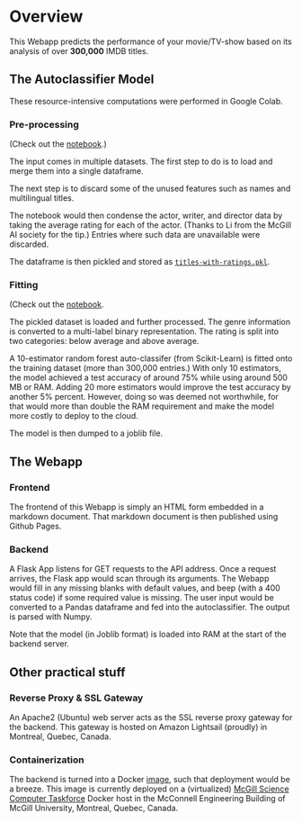 # Overview
This Webapp predicts the performance of your movie/TV-show based on its analysis of over **300,000** IMDB titles.

## The Autoclassifier Model
These resource-intensive computations were performed in Google Colab.

### Pre-processing
(Check out the [notebook](https://github.com/jacobthebanana/McGill-AI-Stereotyper/blob/master/src/2020-MAIS-Project-%20Data%20Preprocessing.ipynb).)

The input comes in multiple datasets. The first step to do is to load and merge them into a single dataframe.

The next step is to discard some of the unused features such as names and multilingual titles.

The notebook would then condense the actor, writer, and director data by taking the average rating for each of the actor. 
(Thanks to Li from the McGill AI society for the tip.) Entries where such data are unavailable were discarded.

The dataframe is then pickled and stored as [`titles-with-ratings.pkl`](https://github.com/jacobthebanana/McGill-AI-Stereotyper/releases/download/1.0/titles-with-ratings.pkl).

### Fitting
(Check out the [notebook](https://github.com/jacobthebanana/McGill-AI-Stereotyper/blob/master/notebooks/2020-MAIS-Project-%20Model.ipynb).

The pickled dataset is loaded and further processed. The genre information is converted to a multi-label binary representation. 
The rating is split into two categories: below average and above average.

A 10-estimator random forest auto-classifer (from Scikit-Learn) is fitted onto the training dataset (more than 300,000 entries.) 
With only 10 estimators, the model achieved a test accuracy of around 75% while using around 500 MB or RAM. 
Adding 20 more estimators would improve the test accuracy by another 5% percent. 
However, doing so was deemed not worthwhile, 
for that would more than double the RAM requirement and make the model more costly to deploy to the cloud. 

The model is then dumped to a joblib file.

## The Webapp
### Frontend
The frontend of this Webapp is simply an HTML form embedded in a markdown document. 
That markdown document is then published using Github Pages.

### Backend
A Flask App listens for GET requests to the API address. Once a request arrives, the Flask app would scan through its arguments. 
The Webapp would fill in any missing blanks with default values, and beep (with a 400 status code) if some required value is missing.
The user input would be converted to a Pandas dataframe and fed into the autoclassifier. The output is parsed with Numpy.

Note that the model (in Joblib format) is loaded into RAM at the start of the backend server.

## Other practical stuff
### Reverse Proxy & SSL Gateway
An Apache2 (Ubuntu) web server acts as the SSL reverse proxy gateway for the backend. This gateway is hosted on Amazon Lightsail (proudly) in Montreal, Quebec, Canada.

### Containerization
The backend is turned into a Docker [image](https://hub.docker.com/r/jacobthebanana/movie-rfc-backend), such that deployment would be a breeze.
This image is currently deployed on a (virtualized) [McGill Science Computer Taskforce](https://ctf.science.mcgill.ca/) Docker host in the McConnell Engineering Building of McGill University, Montreal, Quebec, Canada.
